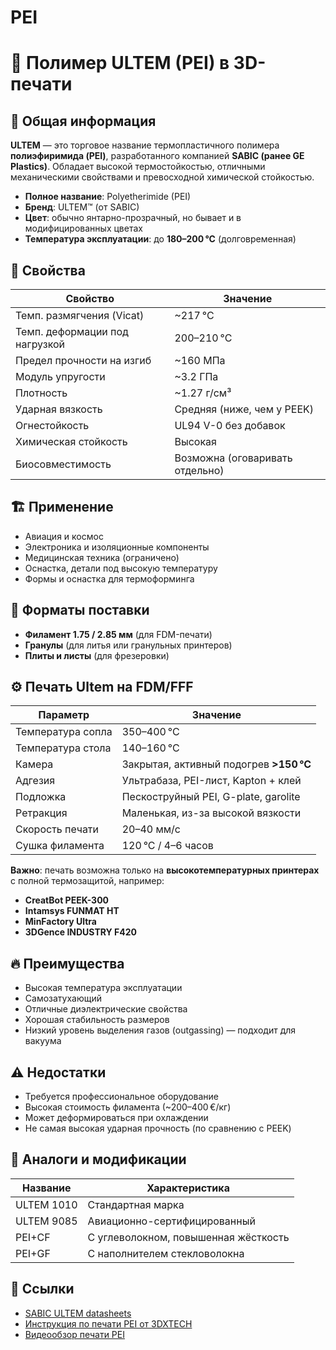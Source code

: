 # PEI

# 📌 Полимер ULTEM (PEI) в 3D-печати

## 📖 Общая информация
**ULTEM** — это торговое название термопластичного полимера **полиэфиримида (PEI)**, разработанного компанией **SABIC (ранее GE Plastics)**. Обладает высокой термостойкостью, отличными механическими свойствами и превосходной химической стойкостью.

- **Полное название**: Polyetherimide (PEI)
- **Бренд**: ULTEM™ (от SABIC)
- **Цвет**: обычно янтарно-прозрачный, но бывает и в модифицированных цветах
- **Температура эксплуатации**: до **180–200 °C** (долговременная)

## 🔬 Свойства

| Свойство                     | Значение                            |
|-----------------------------|-------------------------------------|
| Темп. размягчения (Vicat)   | ~217 °C                             |
| Темп. деформации под нагрузкой | 200–210 °C                         |
| Предел прочности на изгиб   | ~160 МПа                            |
| Модуль упругости            | ~3.2 ГПа                            |
| Плотность                   | ~1.27 г/см³                         |
| Ударная вязкость            | Средняя (ниже, чем у PEEK)          |
| Огнестойкость               | UL94 V-0 без добавок                |
| Химическая стойкость        | Высокая                             |
| Биосовместимость            | Возможна (оговаривать отдельно)     |

## 🏗 Применение

- Авиация и космос
- Электроника и изоляционные компоненты
- Медицинская техника (ограничено)
- Оснастка, детали под высокую температуру
- Формы и оснастка для термоформинга

## 🧵 Форматы поставки

- **Филамент 1.75 / 2.85 мм** (для FDM-печати)
- **Гранулы** (для литья или гранульных принтеров)
- **Плиты и листы** (для фрезеровки)

## ⚙️ Печать Ultem на FDM/FFF

| Параметр             | Значение                                 |
|----------------------|------------------------------------------|
| Температура сопла    | 350–400 °C                                |
| Температура стола    | 140–160 °C                                |
| Камера               | Закрытая, активный подогрев **>150 °C**  |
| Адгезия              | Ультрабаза, PEI-лист, Kapton + клей      |
| Подложка             | Пескоструйный PEI, G-plate, garolite      |
| Ретракция            | Маленькая, из-за высокой вязкости        |
| Скорость печати      | 20–40 мм/с                               |
| Сушка филамента      | 120 °C / 4–6 часов                       |

**Важно**: печать возможна только на **высокотемпературных принтерах** с полной термозащитой, например:
- **CreatBot PEEK-300**
- **Intamsys FUNMAT HT**
- **MinFactory Ultra**
- **3DGence INDUSTRY F420**

## 🔥 Преимущества

- Высокая температура эксплуатации
- Самозатухающий
- Отличные диэлектрические свойства
- Хорошая стабильность размеров
- Низкий уровень выделения газов (outgassing) — подходит для вакуума

## ⚠️ Недостатки

- Требуется профессиональное оборудование
- Высокая стоимость филамента (~200–400 €/кг)
- Может деформироваться при охлаждении
- Не самая высокая ударная прочность (по сравнению с PEEK)

## 🧪 Аналоги и модификации

| Название        | Характеристика                        |
|-----------------|----------------------------------------|
| ULTEM 1010      | Стандартная марка                     |
| ULTEM 9085      | Авиационно-сертифицированный          |
| PEI+CF          | С углеволокном, повышенная жёсткость  |
| PEI+GF          | С наполнителем стекловолокна          |

## 🔗 Ссылки

- [SABIC ULTEM datasheets](https://www.sabic.com/en/products/specialties/ultem)
- [Инструкция по печати PEI от 3DXTECH](https://www.3dxtech.com/support/pei-printing-guide/)
- [Видеообзор печати PEI](https://www.youtube.com/watch?v=Opv9N1KcKAA)